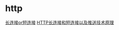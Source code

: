 # http
[长连接or短连接](https://www.zhihu.com/question/22677800)
[HTTP长连接和短连接以及推送技术原理](http://blog.csdn.net/mr_liabill/article/details/50705130)

